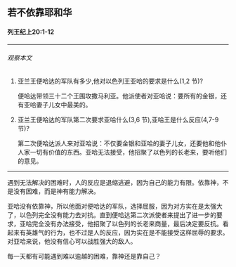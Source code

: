 ## 若不依靠耶和华

#### 列王纪上20:1-12

------

###### 观察本文1. 亚兰王便哈达的军队有多少,他对以色列王亚哈的要求是什么(1,2 节)?    便哈达带领三十二个王围攻撒马利亚。他派使者对亚哈说：要所有的金银，还有亚哈妻子儿女中最美的。2. 亚兰王便哈达的军队第二次要求亚哈什么(3,6 节),亚哈王是什么反应(4,7-9 节)?
    第二次便哈达派人来对亚哈说：不仅要金银和亚哈的妻子儿女，还要他和他仆人家一切有价值的东西。亚哈无法接受，他招聚了以色列的长老来，要听他们的意见。
------
遇到无法解决的困难时，人的反应是退缩逃避，因为自己的能力有限。依靠神，不是没有困难，而是神有能力解决。
亚哈没有依靠神，所以他面对便哈达的军队，选择屈服，因为对方实在是太强大了，以色列完全没有能力去对抗。直到便哈达第二次派使者来提出了进一步的要求，亚哈完全没有办法接受，他招聚了以色列的长老来商量，最后决定要反抗。看起来有英雄气的行为，也不过是人的反应，因为实在是不能接受这样屈辱的要求。对亚哈来说，他没有信心可以战胜强大的敌人。
每一天都有可能遇到难以逾越的困难，靠神还是靠自己？